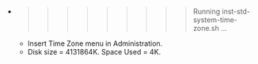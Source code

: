 * >>>>>>>>> Running inst-std-system-time-zone.sh ...
  * Insert Time Zone menu in Administration.
  * Disk size = 4131864K. Space Used = 4K.
